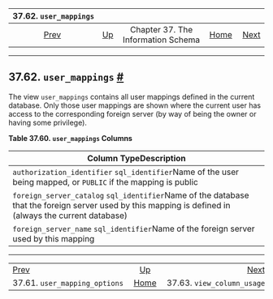 <!--?xml version="1.0" encoding="UTF-8" standalone="no"?-->

|                            37.62. `user_mappings`                           |                                                                    |                                    |                                                       |                                                                       |
| :-------------------------------------------------------------------------: | :----------------------------------------------------------------- | :--------------------------------: | ----------------------------------------------------: | --------------------------------------------------------------------: |
| [Prev](infoschema-user-mapping-options.html "37.61. user_mapping_options")  | [Up](information-schema.html "Chapter 37. The Information Schema") | Chapter 37. The Information Schema | [Home](index.html "PostgreSQL 17devel Documentation") |  [Next](infoschema-view-column-usage.html "37.63. view_column_usage") |

***

## 37.62. `user_mappings` [#](#INFOSCHEMA-USER-MAPPINGS)

The view `user_mappings` contains all user mappings defined in the current database. Only those user mappings are shown where the current user has access to the corresponding foreign server (by way of being the owner or having some privilege).

**Table 37.60. `user_mappings` Columns**

| Column TypeDescription                                                                                                                                 |
| ------------------------------------------------------------------------------------------------------------------------------------------------------ |
| `authorization_identifier` `sql_identifier`Name of the user being mapped, or `PUBLIC` if the mapping is public                                         |
| `foreign_server_catalog` `sql_identifier`Name of the database that the foreign server used by this mapping is defined in (always the current database) |
| `foreign_server_name` `sql_identifier`Name of the foreign server used by this mapping                                                                  |

***

|                                                                             |                                                                    |                                                                       |
| :-------------------------------------------------------------------------- | :----------------------------------------------------------------: | --------------------------------------------------------------------: |
| [Prev](infoschema-user-mapping-options.html "37.61. user_mapping_options")  | [Up](information-schema.html "Chapter 37. The Information Schema") |  [Next](infoschema-view-column-usage.html "37.63. view_column_usage") |
| 37.61. `user_mapping_options`                                               |        [Home](index.html "PostgreSQL 17devel Documentation")       |                                            37.63. `view_column_usage` |
